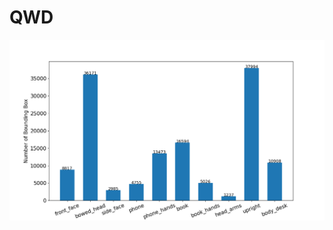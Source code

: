 # QWD
![image](https://github.com/medyzhang/QWD/blob/main/as1/Fig3-a%20%E6%A0%B7%E6%9C%AC%E6%95%B0%E9%87%8F.png)
